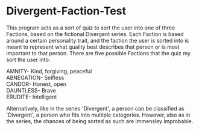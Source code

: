 # Divergent-Faction-Test

This program acts as a sort of quiz to sort the user into one of three Factions, based on the fictional Divergent series. Each Faction is based around a certain personality trait, 
and the faction the user is sorted into is meant to represent what quality best describes that person or is most important to that person. There are five possible Factions that the quiz 
my sort the user into:

AMNITY- Kind, forgiving, peaceful  
ABNEGATION- Selfless  
CANDOR- Honest, open  
DAUNTLESS- Brave  
ERUDITE- Intelligent   

Alternatively, like in the series 'Divergent', a person can be classified as 'Divergent', a person who fits into multiple categories. However, also as in the series, the chances of being sorted as such are 
immensley improbable.

